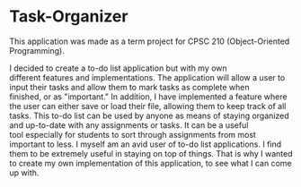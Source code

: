# Task-Organizer

This application was made as a term project for CPSC 210 (Object-Oriented Programming).

I decided to create a to-do list application but with my own different features and implementations. The application will allow a user to input their tasks and allow them to mark tasks as complete when finished, or as "important." In addition, I have implemented a feature where the user can either save or load their file, allowing them to keep track of all tasks. This to-do list can be used by anyone as means of staying organized and up-to-date with any assignments or tasks. It can be a useful tool especially for students to sort through assignments from most important to less. I myself am an avid user of to-do list applications. I find them to be extremely useful in staying on top of things. That is why I wanted to create my own implementation of this application, to see what I can come up with.
